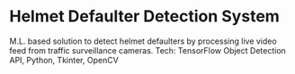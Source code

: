 # Helmet Defaulter Detection System

M.L. based solution to detect helmet defaulters by processing live video feed from
traffic surveillance cameras.
Tech: TensorFlow Object Detection API, Python, Tkinter, OpenCV
